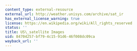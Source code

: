 ```yaml
---
content_type: external-resource
external_url: http://weather.unisys.com/archive/sat_ir
has_external_license_warning: true
license: https://en.wikipedia.org/wiki/All_rights_reserved
status: ''
title: US\_satellite Images
uid: 84704257-bf79-4c15-91d6-46f008dc09ca
wayback_url: ''
---
```

